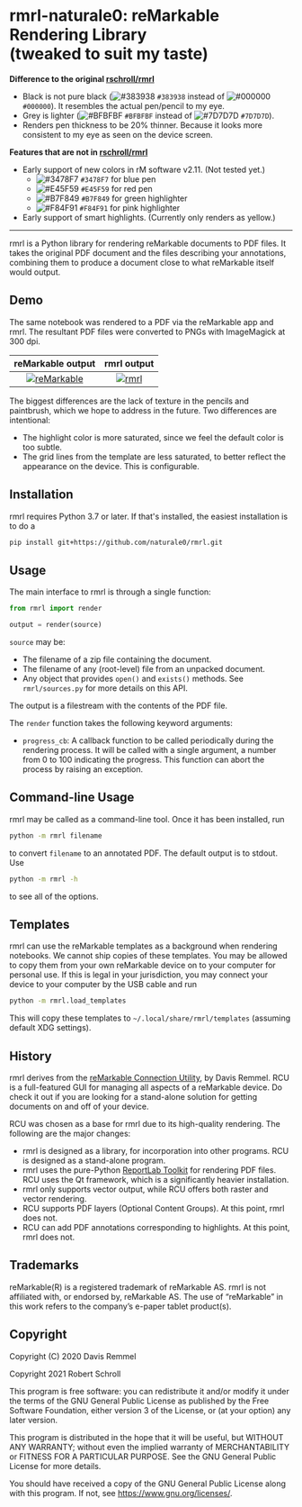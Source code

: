 rmrl-naturale0: reMarkable Rendering Library  
(tweaked to suit my taste)
===================================
**Difference to the original [rschroll/rmrl](https://github.com/rschroll/rmrl)**
- Black is not pure black (![#383938](https://via.placeholder.com/15/383938/000000?text=+) `#383938` instead of ![#000000](https://via.placeholder.com/15/000000/000000?text=+) `#000000`). It resembles the actual pen/pencil to my eye.
- Grey is lighter (![#BFBFBF](https://via.placeholder.com/15/BFBFBF/000000?text=+) `#BFBFBF` instead of ![#7D7D7D](https://via.placeholder.com/15/7D7D7D/000000?text=+) `#7D7D7D`).
- Renders pen thickness to be 20% thinner. Because it looks more consistent to my eye as seen on the device screen.

**Features that are not in [rschroll/rmrl](https://github.com/rschroll/rmrl)**
- Early support of new colors in rM software v2.11. (Not tested yet.)
  - ![#3478F7](https://via.placeholder.com/15/3478F7/000000?text=+) `#3478F7` for blue pen
  - ![#E45F59](https://via.placeholder.com/15/E45F59/000000?text=+) `#E45F59` for red pen
  - ![#B7F849](https://via.placeholder.com/15/B7F849/000000?text=+) `#B7F849` for green highlighter
  - ![#F84F91](https://via.placeholder.com/15/F84F91/000000?text=+) `#F84F91` for pink highlighter
- Early support of smart highlights. (Currently only renders as yellow.)
---

rmrl is a Python library for rendering reMarkable documents to PDF files.
It takes the original PDF document and the files describing your annotations,
combining them to produce a document close to what reMarkable itself would
output.

Demo
----
The same notebook was rendered to a PDF via the reMarkable app and rmrl.
The resultant PDF files were converted to PNGs with ImageMagick at 300
dpi.

 reMarkable output | rmrl output
:-----------------:|:-----------:
[![reMarkable](demo/app.png)](demo/app.png) | [![rmrl](demo/rmrl.png)](demo/rmrl.png)

The biggest differences are the lack of texture in the pencils and paintbrush,
which we hope to address in the future.  Two differences are intentional:
- The highlight color is more saturated, since we feel the default color is
  too subtle.
- The grid lines from the template are less saturated, to better reflect the
  appearance on the device.  This is configurable.

Installation
------------
rmrl requires Python 3.7 or later.  If that's installed, the easiest installation
is to do a
```bash
pip install git+https://github.com/naturale0/rmrl.git
```

Usage
-----
The main interface to rmrl is through a single function:
```python
from rmrl import render

output = render(source)
```
`source` may be:
- The filename of a zip file containing the document.
- The filename of any (root-level) file from an unpacked document.
- Any object that provides `open()` and `exists()` methods.  See
  `rmrl/sources.py` for more details on this API.

The output is a filestream with the contents of the PDF file.

The `render` function takes the following keyword arguments:
- `progress_cb`: A callback function to be called periodically during the
  rendering process.  It will be called with a single argument, a number
  from 0 to 100 indicating the progress.  This function can abort the
  process by raising an exception.

Command-line Usage
------------------
rmrl may be called as a command-line tool.  Once it has been installed, run
```bash
python -m rmrl filename
```
to convert `filename` to an annotated PDF.  The default output is to stdout.
Use
```bash
python -m rmrl -h
```
to see all of the options.

Templates
---------
rmrl can use the reMarkable templates as a background when rendering notebooks.
We cannot ship copies of these templates.  You may be allowed to copy them from
your own reMarkable device on to your computer for personal use.  If this is
legal in your jurisdiction, you may connect your device to your computer by the
USB cable and run
```bash
python -m rmrl.load_templates
```
This will copy these templates to `~/.local/share/rmrl/templates` (assuming
default XDG settings).

History
-------
rmrl derives from the [reMarkable Connection Utility](http://www.davisr.me/projects/rcu/),
by Davis Remmel.  RCU is a full-featured GUI for managing all aspects of a
reMarkable device.  Do check it out if you are looking for a stand-alone
solution for getting documents on and off of your device.

RCU was chosen as a base for rmrl due to its high-quality rendering.  The
following are the major changes:
- rmrl is designed as a library, for incorporation into other programs.  RCU
  is designed as a stand-alone program.
- rmrl uses the pure-Python [ReportLab Toolkit](https://www.reportlab.com/dev/opensource/rl-toolkit/)
  for rendering PDF files.  RCU uses the Qt framework, which is a significantly
  heavier installation.
- rmrl only supports vector output, while RCU offers both raster and vector
  rendering.
- RCU supports PDF layers (Optional Content Groups).  At this point, rmrl does
  not.
- RCU can add PDF annotations corresponding to highlights.  At this point, rmrl
  does not.

Trademarks
----------
reMarkable(R) is a registered trademark of reMarkable AS. rmrl is not
affiliated with, or endorsed by, reMarkable AS. The use of “reMarkable”
in this work refers to the company’s e-paper tablet product(s).

Copyright
---------
Copyright (C) 2020  Davis Remmel

Copyright 2021 Robert Schroll

This program is free software: you can redistribute it and/or modify
it under the terms of the GNU General Public License as published by
the Free Software Foundation, either version 3 of the License, or
(at your option) any later version.

This program is distributed in the hope that it will be useful,
but WITHOUT ANY WARRANTY; without even the implied warranty of
MERCHANTABILITY or FITNESS FOR A PARTICULAR PURPOSE.  See the
GNU General Public License for more details.

You should have received a copy of the GNU General Public License
along with this program.  If not, see <https://www.gnu.org/licenses/>.
